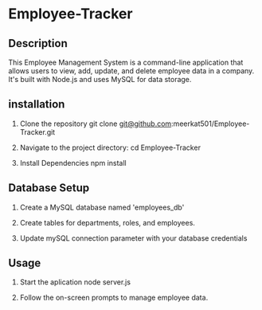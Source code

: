 # Employee-Tracker

## Description
This Employee Management System is a command-line application that allows users to view, add, update, and delete employee data in a company. It's built with Node.js and uses MySQL for data storage.

## installation
1. Clone the repository
git clone git@github.com:meerkat501/Employee-Tracker.git

2. Navigate to the project directory:
cd Employee-Tracker

3. Install Dependencies
npm install

## Database Setup
1. Create a MySQL database named 'employees_db'

2. Create tables for departments, roles, and employees.

3. Update mySQL connection parameter with your database credentials

## Usage
1. Start the aplication
node server.js

2. Follow the on-screen prompts to manage employee data.

